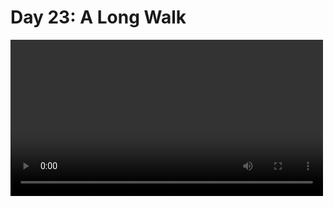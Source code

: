 # Day 23: A Long Walk

<video src="https://private-user-images.githubusercontent.com/2867036/292656762-5f365896-13a1-4d3f-bd88-7e44c74aa4de.mp4" width="500"/>

map/hikingtrails/(.)paths/(#)forest/(^>v<)steepslopes(icy)/downhill/tile/row/start/goal/scenichike

- start from the single path tile on the top row
- goal single path tile at the bottom row
- stepping int a slope, next tile must be on that direction
- never step on the same tile twice

## part 1

longes hike you can take?

test = 94

# Day 22: Sand Slabs

sand/bricsofsand/disintigrated/freelyflowingsand/topple/snapshot/falling brigs/made of cube

coordinates
- x and y are horizontal coordinates
- z=0 is the ground

input (each line)
- the position of a single brick (xyz)
- 2 coordinates, one for each end of the brick
- all coordinates above the ground (no negative)
- still falling


bricks
- made of a single straight line of cubes
- lowest z is 1
- never rotate

## part 1

after they fall,
which bricks are CAN be desintigrated (not at the same time)
aka are not supporting other bricks OR is not alone supporting other brick

example = 5

# Day 21: Step Counter

steps/map/garden plot(.)/rocks(#)/starting position (S)/tile/NSEW

remaining 64 steps
starting position is a plot

first step

# Day 20: Pulse Propagation

machine/cables/communication modules(relay)/pulses(high/low)/destination modules

pulses are proceed in the order they are sent
- before process the NEW pulses, you have to process the send first

some sequence might repeat

## type of modules (%&bb)

- % flip-flop (off/on)
  - flips on low pulses **only**
  - when flipped outputs:
    - HIGH when off -> on
    - LOW when  on  -> off

- & conjunction
  - remembers most recent type of pulse received
  - default to low-pulse before receiving anything from that module
  - if ALL of if memory is HIGH, outputs LOW, otherwise outputs HIGH

- broadcast
  - whatever it receives it sends it back

- button
  - pressed **once** at the start
  - sends LOW to broadcaster
  - not pressed again until, processing of pulses is done

- untyped
  - for testing?
  - no outputs?

## part 1

 - given a how times you pushed the "button"
 - what is the result of multiplying the number of low by high pulses sent

## part 2

```
("pl" 3796 3796)
("zm" 3822   26)
("mz" 3880   58)
("lz" 4002  122) x2

("pl" 7593 3591)
("zm" 7645   52)
("mz" 7761  116)
("lz" 8005  244) x2

("pl" 11390 3385) >>> 3591-3385 = 206 >> 11390-7593 = 3797
("zm" 11468   78)
("mz" 11642  174)
("lz" 12008  366) x2

("pl" 15187 3179) >>> 3385-3179 = 206 >> 15187-11390 = 3797
("zm" 15291  104)
("mz" 15523  232)
("lz" 16011  488) >>> 16011-12008 = 4003
```

LCM (3795 3821 3879 4001)
225514321828633 !!!

```
INPUT OF "bn", which sends to "rx", all need to be HIGH at the same time
"lz" = :LOW [remove entry]
"mz" = :LOW [remove entry]
"pl" = :LOW [remove entry]
"zm" = :LOW [remove entry]

LCM = 240,424,460,542,695 HIGH
LCM = 225,514,321,828,633
LCM =  75,016,343,938,635 LOW
LCM =     361,028,183,880 LOW

240424460542695 TOO HIGH
 75016343938635 TOO LOW
   361028183880 TOO LOW

```

# Day 19: Aplenty

a pile of **parts** is classified in, with a value associated to each and 1 or more of these
- x: extremely cool
- m: musical
- a: aerodinamic
- s: shiny

each parts goes through a **workflows** to ultimately accept it or reject it

each workflow has a list of **rules**

some rules a **condition** and a **place** to send it
some rules are either **R** or **A**, to immediately reject or accept

part 1

start from workflow "in", sum the ratings (xmas) of all the ACCEPTED parts

part 2

how many combinations of ratings, from 1-4000 can pass through the workflows

167409079868000
167_409_079_868_000

# Day 18: Lavaduct Lagoon

<p float="left">
  <img src="./day18.silver.vis.pbm.png" alt="day 18 part 1 result" width="45%"/>
  <img src="./day18.gold.vis.pbm.png"   alt="day 18 part 2 result" width="45%"/>
</p>

input: dig plan
- start 1 cubic meter into the ground
- then  1 cubic meter into the ULDR direction

part 1 - area of draw area based on instructions

part 2 - decode from the "hexcode" a direction/distance

result positions ranges
x = [0..1_186_328]
y = [0..1_186_328]

x = [-3_375_035..10_344_944]
y = [-16_526_864..2_399_363]

distances = [332..654246]

# Day 17: Clumsy Crucible

<img src="./day17.inputvis.spin.gif" alt="day 17 visualization of my input data...spinning" width="500"/>

- Dijkstra's Algorithm - Computerphile
  https://www.youtube.com/watch?v=GazC3A4OQTE

# Day 16: The Floor Will Be Lava

<video src="https://private-user-images.githubusercontent.com/2867036/292657163-6d0fdc16-94ba-41a4-8a47-2b7caed2ee94.mp4" width="500" />

 light enters on the top-left corner
 - in RIGHT direction

 On
 - empty space, keeps direction

 - mirror /\, gets reflected 90°
   - right ray / changes direction upwards, from mirror
   - rigth raw \ changes direction dowards, from mirror

 - splitter |-
   - pointy side, does nothing, like empty space
   - flat side, splits into 2 rays, in the split direction

 how many ENERGIZED tiles are (aka a beam passes through)

# Day 15: Lens Library

## Part 1

 Hash = string -> number[0-255]
 - start at 0
 - increase it by ascii char
 - *= 17
 - %= 256

 Sum hashes of each group of letters

## Part 2

 each BOX has LENS slots
 boxes             = [0-255]
 lens have LABELS
 - hash(label)  = box nr they belong
 lens FOCAL LENGTH = [1-9]
 input STEPS are a label+operation
 operation:
 (=FL) replace it with the new one (with new focal lenght) if existed
       or just add it "behind" the other lenses (not moving them)
   (-) remove lens with label from hash(label) box
       shrink lenses, do not leave empty spaces

 sum of focusing power of each LENS
 multiply
 - (1+) box nr where is it
 - nr of slot ([1-]) where is it
 - his focal length

# Day 14: Parabolic Reflector Dish

<video src="https://private-user-images.githubusercontent.com/2867036/292657138-91d1debf-0400-494a-bb24-01b05d5a9736.mp4" width="500" />

# Day 13: Point of Incidence

<img src="./day13_pid37.gif" alt="search animation for day 13" width="200"/>

each pattern has 1(one) reflective axis
result = add
- number of cols to the left of vertical reflection
- 100 * number of rows above of horizontal reflectio

# Day 12: Hot Springs
# Day 11: Cosmic Expansion

sum of lengths of shortests paths between galaxies
- using manhattan distance (no diagonals)
- only count the pairs ONCE

account for universe expansion
  - any row/column that contains no galaxies should be twice as big
  - makes the columns thicked

number the galaxies starting from 1
  - from leftTOright and upTOdown

Example: 9 galaxes, 36 pairs, shortest paths sum = 374

# Day 10: Pipe Maze

<img src="./day10vis.gold.txt.png" alt="display of only the pipe maze of day 10" width="500"/>

- Gauss's magic shoelace area formula and its calculus companion
  https://www.youtube.com/watch?v=0KjG8Pg6LGk

- Pick's theorem: The wrong, amazing proof
  https://www.youtube.com/watch?v=uh-yRNqLpOg&t=76s

- Topology: Jordan's Curve Theorem
  https://www.youtube.com/watch?v=hnds9-GmwkM

# Day 09: Mirage Maintenance

- in an _oasis_

- your INPUT
  - list of values (positive/negative)
  - each line is a different value
  - each value on a line is a change of that value

- steps
  1. calculate the difference between all numebrs
  2. if all /= 0
     3. continue using this smaller sequence as the input do (1)
     3. else add a new value to the zeroes and fill the inverse pyramid
        with values equal to the number_below+number_left
        the final numbers is the _prediction_ of that value

- output: the sum of all predicted value

# day 7 Camel Cards

similar to poker

input
- list of hands of 5 cards
- a bid

card strengh
- A, K, Q, J, T, 9, 8, 7, 6, 5, 4, 3, or 2.

hand strength
- five of a kind  (5 equal)
- four of a kind  (4 equal)
- full house      (3 equal and 2 equal)
- three of a kind (3 equal and 2 different random not equal)
- two pair        (2 equal and 2 equal)
- one pair        (2 equal and 3 different random not equal)
- high card       (all different)

ordering
- by hand strength
- by each card on each hand (1 with 1, 2 with 2...)
  - if different hand with the strongest first card is stronger
  - if equal continue


rank = order of the hand, 1 is weakest

goal (total winnings)
- order the hands
- multiply the bid by the rank (starting at 1)
- sum = 6440

## gold

J is a comodin now for hand_strength
but the weakest in card comparisons

goal winnings (same) = 5905

# day 6

boat race

you travel with your boat in the given times

- get a list of **times** for each **race** in milliseconds
- get a list of best distances for each race in millimetros

you need to go farther than the best distances to win

toy boats, charged by pressing a button while stopped 1ms = 1ml/ms
they go faster the longer it was pressed

can only push the button at the beggining of the race

PROBLEM: multiply(count_of_ways_to_win) = 288

# day 5

almanac
seeds: by numbers

relationships between categories, as lines of 3 numbers
- seed-to-soil
- soil-to-fertilzed
- etc...

mapping
- src/dst/range
- 404 unmapped ones, map to the same number
- 1 to 1

## silver

problem
find the lowest location number
that corresponds to any of the initial seeds

test = 35

## gold

seeds are actually a *range*, determined by PAIR of numbers (start,length)
